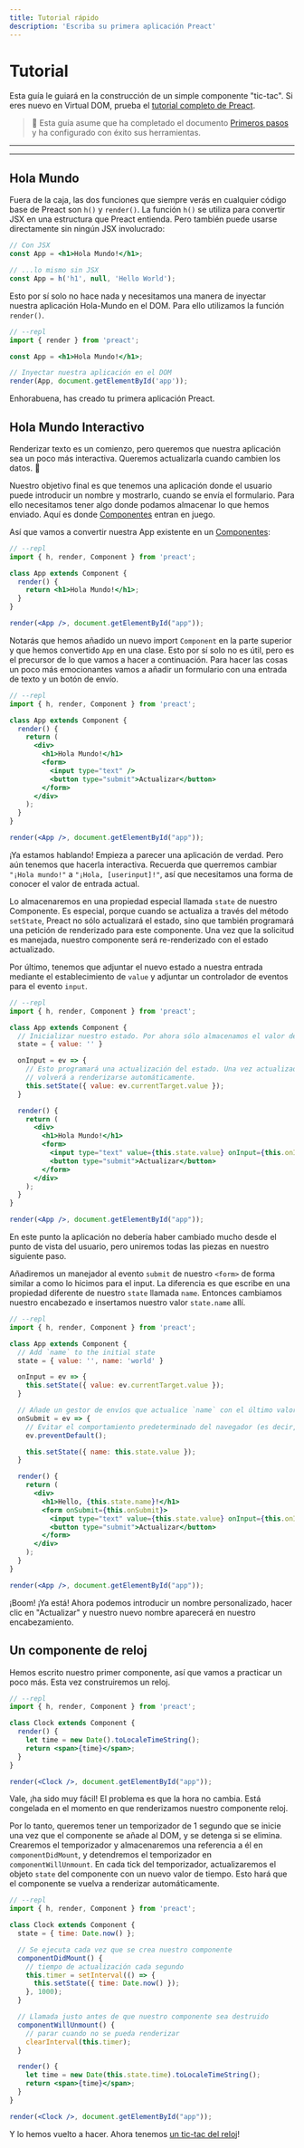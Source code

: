 ```yaml
---
title: Tutorial rápido
description: 'Escriba su primera aplicación Preact'
---
```


# Tutorial

Esta guía le guiará en la construcción de un simple componente "tic-tac". Si eres nuevo en Virtual DOM, prueba el [tutorial completo de Preact](/tutorial).

> :information_desk_person: Esta guía asume que ha completado el documento [Primeros pasos](/guide/v10/getting-started) y ha configurado con éxito sus herramientas.

---

<div><toc></toc></div>

---

## Hola Mundo

Fuera de la caja, las dos funciones que siempre verás en cualquier código base de Preact son `h()` y `render()`. La función `h()` se utiliza para convertir JSX en una estructura que Preact entienda. Pero también puede usarse directamente sin ningún JSX involucrado:

```jsx
// Con JSX
const App = <h1>Hola Mundo!</h1>;

// ...lo mismo sin JSX
const App = h('h1', null, 'Hello World');
```

Esto por sí solo no hace nada y necesitamos una manera de inyectar nuestra aplicación Hola-Mundo en el DOM. Para ello utilizamos la función `render()`.

```jsx
// --repl
import { render } from 'preact';

const App = <h1>Hola Mundo!</h1>;

// Inyectar nuestra aplicación en el DOM
render(App, document.getElementById('app'));
```

Enhorabuena, has creado tu primera aplicación Preact.

## Hola Mundo Interactivo

Renderizar texto es un comienzo, pero queremos que nuestra aplicación sea un poco más interactiva. Queremos actualizarla cuando cambien los datos. :star2:

Nuestro objetivo final es que tenemos una aplicación donde el usuario puede introducir un nombre y mostrarlo, cuando se envía el formulario. Para ello necesitamos tener algo donde podamos almacenar lo que hemos enviado. Aquí es donde [Componentes](/guide/v10/components) entran en juego.

Así que vamos a convertir nuestra App existente en un [Componentes](/guide/v10/components):

```jsx
// --repl
import { h, render, Component } from 'preact';

class App extends Component {
  render() {
    return <h1>Hola Mundo!</h1>;
  }
}

render(<App />, document.getElementById("app"));
```

Notarás que hemos añadido un nuevo import `Component` en la parte superior y que hemos convertido `App` en una clase. Esto por sí solo no es útil, pero es el precursor de lo que vamos a hacer a continuación. Para hacer las cosas un poco más emocionantes vamos a añadir un formulario con una entrada de texto y un botón de envío.

```jsx
// --repl
import { h, render, Component } from 'preact';

class App extends Component {
  render() {
    return (
      <div>
        <h1>Hola Mundo!</h1>
        <form>
          <input type="text" />
          <button type="submit">Actualizar</button>
        </form>
      </div>
    );
  }
}

render(<App />, document.getElementById("app"));
```

¡Ya estamos hablando! Empieza a parecer una aplicación de verdad. Pero aún tenemos que hacerla interactiva. Recuerda que querremos cambiar `"¡Hola mundo!"` a `"¡Hola, [userinput]!"`, así que necesitamos una forma de conocer el valor de entrada actual.

Lo almacenaremos en una propiedad especial llamada `state` de nuestro Componente. Es especial, porque cuando se actualiza a través del método `setState`, Preact no sólo actualizará el estado, sino que también programará una petición de renderizado para este componente. Una vez que la solicitud es manejada, nuestro componente será re-renderizado con el estado actualizado.

Por último, tenemos que adjuntar el nuevo estado a nuestra entrada mediante el establecimiento de `value` y adjuntar un controlador de eventos para el evento `input`.

```jsx
// --repl
import { h, render, Component } from 'preact';

class App extends Component {
  // Inicializar nuestro estado. Por ahora sólo almacenamos el valor de entrada
  state = { value: '' }

  onInput = ev => {
    // Esto programará una actualización del estado. Una vez actualizado, el componente
    // volverá a renderizarse automáticamente.
    this.setState({ value: ev.currentTarget.value });
  }

  render() {
    return (
      <div>
        <h1>Hola Mundo!</h1>
        <form>
          <input type="text" value={this.state.value} onInput={this.onInput} />
          <button type="submit">Actualizar</button>
        </form>
      </div>
    );
  }
}

render(<App />, document.getElementById("app"));
```

En este punto la aplicación no debería haber cambiado mucho desde el punto de vista del usuario, pero uniremos todas las piezas en nuestro siguiente paso.

Añadiremos un manejador al evento `submit` de nuestro `<form>` de forma similar a como lo hicimos para el input. La diferencia es que escribe en una propiedad diferente de nuestro `state` llamada `name`. Entonces cambiamos nuestro encabezado e insertamos nuestro valor `state.name` allí.

```jsx
// --repl
import { h, render, Component } from 'preact';

class App extends Component {
  // Add `name` to the initial state
  state = { value: '', name: 'world' }

  onInput = ev => {
    this.setState({ value: ev.currentTarget.value });
  }

  // Añade un gestor de envíos que actualice `name` con el último valor introducido.
  onSubmit = ev => {
    // Evitar el comportamiento predeterminado del navegador (es decir, no enviar el formulario aquí)
    ev.preventDefault();

    this.setState({ name: this.state.value });
  }

  render() {
    return (
      <div>
        <h1>Hello, {this.state.name}!</h1>
        <form onSubmit={this.onSubmit}>
          <input type="text" value={this.state.value} onInput={this.onInput} />
          <button type="submit">Actualizar</button>
        </form>
      </div>
    );
  }
}

render(<App />, document.getElementById("app"));
```

¡Boom! ¡Ya está! Ahora podemos introducir un nombre personalizado, hacer clic en "Actualizar" y nuestro nuevo nombre aparecerá en nuestro encabezamiento.

## Un componente de reloj

Hemos escrito nuestro primer componente, así que vamos a practicar un poco más. Esta vez construiremos un reloj.

```jsx
// --repl
import { h, render, Component } from 'preact';

class Clock extends Component {
  render() {
    let time = new Date().toLocaleTimeString();
    return <span>{time}</span>;
  }
}

render(<Clock />, document.getElementById("app"));
```

Vale, ¡ha sido muy fácil! El problema es que la hora no cambia. Está congelada en el momento en que renderizamos nuestro componente reloj.

Por lo tanto, queremos tener un temporizador de 1 segundo que se inicie una vez que el componente se añade al DOM, y se detenga si se elimina. Crearemos el temporizador y almacenaremos una referencia a él en `componentDidMount`, y detendremos el temporizador en `componentWillUnmount`. En cada tick del temporizador, actualizaremos el objeto `state` del componente con un nuevo valor de tiempo. Esto hará que el componente se vuelva a renderizar automáticamente.

```jsx
// --repl
import { h, render, Component } from 'preact';

class Clock extends Component {
  state = { time: Date.now() };

  // Se ejecuta cada vez que se crea nuestro componente
  componentDidMount() {
    // tiempo de actualización cada segundo
    this.timer = setInterval(() => {
      this.setState({ time: Date.now() });
    }, 1000);
  }

  // Llamada justo antes de que nuestro componente sea destruido
  componentWillUnmount() {
    // parar cuando no se pueda renderizar
    clearInterval(this.timer);
  }

  render() {
    let time = new Date(this.state.time).toLocaleTimeString();
    return <span>{time}</span>;
  }
}

render(<Clock />, document.getElementById("app"));
```

Y lo hemos vuelto a hacer. Ahora tenemos [un tic-tac del reloj](http://jsfiddle.net/developit/u9m5x0L7/embedded/result,js/)!
